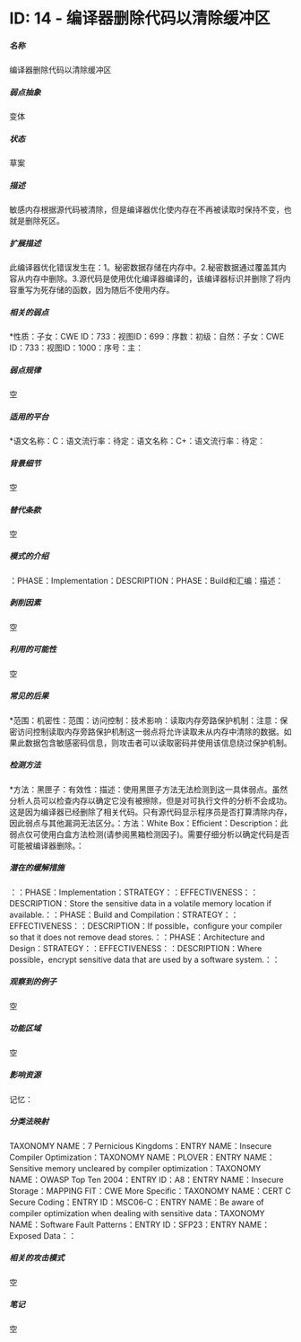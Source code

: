 # ID: 14 - 编译器删除代码以清除缓冲区
<h5>名称</h5>编译器删除代码以清除缓冲区
<h5>弱点抽象</h5>变体
<h5>状态</h5>草案
<h5>描述</h5>敏感内存根据源代码被清除，但是编译器优化使内存在不再被读取时保持不变，也就是删除死区。
<h5>扩展描述</h5>此编译器优化错误发生在：1。秘密数据存储在内存中。2.秘密数据通过覆盖其内容从内存中删除。3.源代码是使用优化编译器编译的，该编译器标识并删除了将内容重写为死存储的函数，因为随后不使用内存。
<h5>相关的弱点</h5>*性质：子女：CWE ID：733：视图ID：699：序数：初级：自然：子女：CWE ID：733：视图ID：1000：序号：主：
<h5>弱点规律</h5>空
<h5>适用的平台</h5>*语文名称：C：语文流行率：待定：语文名称：C+：语文流行率：待定：
<h5>背景细节</h5>空
<h5>替代条款</h5>空
<h5>模式的介绍</h5>：PHASE：Implementation：DESCRIPTION：PHASE：Build和汇编：描述：
<h5>剥削因素</h5>空
<h5>利用的可能性</h5>空
<h5>常见的后果</h5>*范围：机密性：范围：访问控制：技术影响：读取内存旁路保护机制：注意：保密访问控制读取内存旁路保护机制这一弱点将允许读取未从内存中清除的数据。如果此数据包含敏感密码信息，则攻击者可以读取密码并使用该信息绕过保护机制。
<h5>检测方法</h5>*方法：黑匣子：有效性：描述：使用黑匣子方法无法检测到这一具体弱点。虽然分析人员可以检查内存以确定它没有被擦除，但是对可执行文件的分析不会成功。这是因为编译器已经删除了相关代码。只有源代码显示程序员是否打算清除内存，因此弱点与其他漏洞无法区分。：方法：White Box：Efficient：Description：此弱点仅可使用白盒方法检测(请参阅黑箱检测因子)。需要仔细分析以确定代码是否可能被编译器删除。：
<h5>潜在的缓解措施</h5>：：PHASE：Implementation：STRATEGY：：EFFECTIVENESS：：DESCRIPTION：Store the sensitive data in a volatile memory location if available.：：PHASE：Build and Compilation：STRATEGY：：EFFECTIVENESS：：DESCRIPTION：If possible，configure your compiler so that it does not remove dead stores.：：PHASE：Architecture and Design：STRATEGY：：EFFECTIVENESS：：DESCRIPTION：Where possible，encrypt sensitive data that are used by a software system.：：
<h5>观察到的例子</h5>空
<h5>功能区域</h5>空
<h5>影响资源</h5>记忆：
<h5>分类法映射</h5>TAXONOMY NAME：7 Pernicious Kingdoms：ENTRY NAME：Insecure Compiler Optimization：TAXONOMY NAME：PLOVER：ENTRY NAME：Sensitive memory uncleared by compiler optimization：TAXONOMY NAME：OWASP Top Ten 2004：ENTRY ID：A8：ENTRY NAME：Insecure Storage：MAPPING FIT：CWE More Specific：TAXONOMY NAME：CERT C Secure Coding：ENTRY ID：MSC06-C：ENTRY NAME：Be aware of compiler optimization when dealing with sensitive data：TAXONOMY NAME：Software Fault Patterns：ENTRY ID：SFP23：ENTRY NAME：Exposed Data：：
<h5>相关的攻击模式</h5>空
<h5>笔记</h5>空

